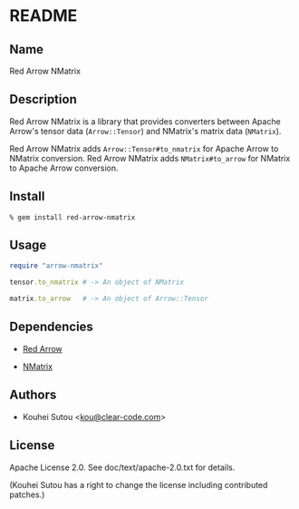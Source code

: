 # README

## Name

Red Arrow NMatrix

## Description

Red Arrow NMatrix is a library that provides converters between Apache Arrow's tensor data (`Arrow::Tensor`) and NMatrix's matrix data (`NMatrix`).

Red Arrow NMatrix adds `Arrow::Tensor#to_nmatrix` for Apache Arrow to NMatrix conversion. Red Arrow NMatrix adds `NMatrix#to_arrow` for NMatrix to Apache Arrow conversion.

## Install

```text
% gem install red-arrow-nmatrix
```

## Usage

```ruby
require "arrow-nmatrix"

tensor.to_nmatrix # -> An object of NMatrix

matrix.to_arrow   # -> An object of Arrow::Tensor
```

## Dependencies

* [Red Arrow](https://github.com/apache/arrow/tree/master/ruby/red-arrow)

* [NMatrix](https://github.com/SciRuby/nmatrix)

## Authors

* Kouhei Sutou \<kou@clear-code.com\>

## License

Apache License 2.0. See doc/text/apache-2.0.txt for details.

(Kouhei Sutou has a right to change the license including contributed
patches.)
